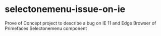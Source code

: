 # selectonemenu-issue-on-ie
Prove of Concept project to describe a bug on IE 11 and Edge Browser of Primefaces Selectonemenu component
